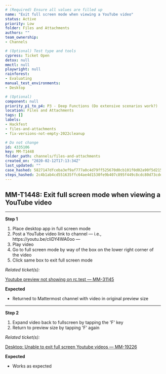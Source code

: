 ```yaml
---
# (Required) Ensure all values are filled up
name: "Exit full screen mode when viewing a YouTube video"
status: Active
priority: Low
folder: Files and Attachments
authors: ""
team_ownership: 
- Channels

# (Optional) Test type and tools
cypress: Ticket Open
detox: null
mmctl: null
playwright: null
rainforest: 
- Evaluating
manual_test_environments: 
- Desktop

# (Optional)
component: null
priority_p1_to_p4: P3 - Deep Functions (Do extensive scenarios work?)
location: Files and Attachments
tags: []
labels: 
- Hackfest
- files-and-attachments
- fix-versions-not-empty-2022cleanup

# Do not change
id: 4335106
key: MM-T1448
folder_path: channels/files-and-attachments
created_on: "2020-02-12T17:13:34Z"
last_updated: ""
case_hashed: 5827147dfceba3ef9af777a0c4d79ff525670d0cb101f0d02a90f5d2150eab41eba16f113d6217dae6cdc23868448941
steps_hashed: 2c4b1ab4cd551635ffc64ae4d1530fe9b407c895f449c8cdc80d73cde85f4e2cf218a428c7fb84e27edb992f3d81a1b8
---
```


## MM-T1448: Exit full screen mode when viewing a YouTube video

---

**Step 1**

1. Place desktop app in full screen mode
2. Post a YouTube video link to channel — i.e., https\://youtu.be/cIiDY4WA0oo —
3. Play video
4. Go to full screen mode by way of the box on the lower right corner of the video
5. Click same box to exit full screen mode

_Related ticket(s):_

[Youtube preview not showing on rc.test — MM-31145](https://mattermost.atlassian.net/browse/MM-31145)

**Expected**

- Returned to Mattermost channel with video in original preview size

---

**Step 2**

1. Expand video back to fullscreen by tapping the 'F' key
2. Return to preview size by tapping 'F' again

_Related ticket(s):_

[Desktop: Unable to exit full screen Youtube videos — MM-19226](https://mattermost.atlassian.net/browse/MM-19226)

**Expected**

- Works as expected
